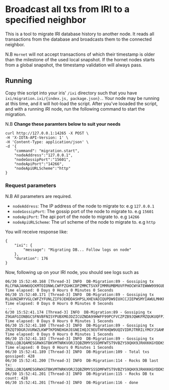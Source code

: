 # Broadcast all txs from IRI to a specified neighbor

This is a tool to migrate IRI database history to another node. 
It reads all transactions from the database and broadcasts them to the connected neighbor.  

N.B `Hornet` will not accept transactions of which their timestamp is older than the milestone of the used local snapshot. If the hornet nodes starts from a global snapshot, the timestamp validation will always pass.

## Running
Copy thie script into your iris' `/ixi` directory such that you have `ixi/migration.ixi/{index.js, package.json}.`.  Your node may be running at this time, and it will hot-load the script. After you've looaded the script, and with a running iRI node, run the following command to start the migration.

N.B **Change these paramters below to suit your needs**

```
curl http://127.0.0.1:14265 -X POST \
-H 'X-IOTA-API-Version: 1' \
-H 'Content-Type: application/json' \
-d '{
    "command": "migration.start",
    "nodeAddress":"127.0.0.1",
    "nodeGossipPort":"15601",
    "nodeApiPort":"14266",
    "nodeApiURLScheme":"http"
}
```

### Request parameters

N.B All parameters are required.

- `nodeAddress`: The IP address of the node to migrate to: e.g `127.0.0.1`
- `nodeGossipPort`: The gossip port of the node to migrate to. e.g `15601`
- `nodeApiPort`: The api port of the node to migrate to. e.g `14266`
- `nodeApiURLScheme`: The url scheme of the node to migrate to. e.g `http`

You will receive response like: 
```
{
    "ixi": {
        "message": "Migrating DB... Follow logs on node"
    },
    "duration": 176
}
```

Now, following up on your IRI node, you should see logs such as 

```
06/30 15:52:40.168 [Thread-3] INFO  DB-Migration:89 - Gossiping tx RLCFNAJAHWUQCKMTOIONWLCWFPZGHKCDPZMMCTSVXFIMMRUMBMUVFPHOCWYATEWWW999GUBYIQPQZ9999. Time elapsed: 0 Days 0 Hours 0 Minutes 0 Seconds
06/30 15:52:40.171 [Thread-3] INFO  DB-Migration:89 - Gossiping tx RLGUNZARYVGLCWFZYFUNLZIF9JEHDDASHPSLXHEVADIQUPDW9IUXCCJIEPWSMYIAWULMHKPZGCBMA9999. Time elapsed: 0 Days 0 Hours 0 Minutes 0 Seconds
...
6/30 15:52:41.174 [Thread-3] INFO  DB-Migration:89 - Gossiping tx Z9GAFGIONBGCSFNVBFNISYPUBXMOJDZICUZNDA99HWFF99PCFVCZPZB9JQWKFMZQUKUQFPJXDMEK99999. Time elapsed: 0 Days 0 Hours 0 Minutes 1 Seconds
06/30 15:52:41.180 [Thread-3] INFO  DB-Migration:89 - Gossiping tx ZRZQT9DGRJVURWZLKWPTKPDNEHGHJEGNEIHQJC9EUTHFKHQW9UQIVIDRJTRRILYMGYJSAHMBSCWFZ9999. Time elapsed: 0 Days 0 Hours 0 Minutes 1 Seconds
06/30 15:52:41.183 [Thread-3] INFO  DB-Migration:89 - Gossiping tx ZRQLLQBJQAMESGRWXGTBKVMTNRKVORJIQBZRMYSSSDMFWTST9VBZYS9QHX9JRHXKKGYDDKSTLUIAUO999. Time elapsed: 0 Days 0 Hours 0 Minutes 1 Seconds
06/30 15:52:41.189 [Thread-3] INFO  DB-Migration:109 - Total txs gossiped: 428
06/30 15:52:41.200 [Thread-3] INFO  DB-Migration:114 - Rocks DB last tx: ZRQLLQBJQAMESGRWXGTBKVMTNRKVORJIQBZRMYSSSDMFWTST9VBZYS9QHX9JRHXKKGYDDKSTLUIAUO999
06/30 15:52:41.201 [Thread-3] INFO  DB-Migration:115 - Rocks DB tx count: 428
06/30 15:52:41.201 [Thread-3] INFO  DB-Migration:116 - done
```